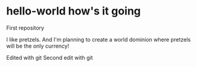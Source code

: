 # hello-world how's it going
First repository

I like pretzels. And I'm planning to create a world dominion where pretzels will be the only currency!

Edited with git
Second edit with git
